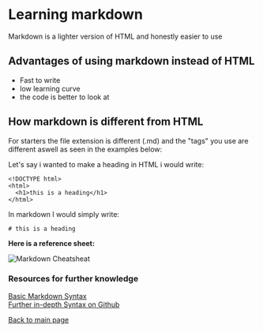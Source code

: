 # Learning markdown

Markdown is a lighter version of HTML and honestly easier to use

## Advantages of using markdown instead of HTML
- Fast to write
- low learning curve
- the code is better to look at

## How markdown is different from HTML
For starters the file extension is different (.md) and the "tags" you use are different aswell as seen in the examples below:

Let's say i wanted to make a heading in HTML i would write:

```
<!DOCTYPE html>
<html>
  <h1>this is a heading</h1>
</html>
```

In markdown I would simply write:

```
# this is a heading
```
**Here is a reference sheet:** 

![Markdown Cheatsheat](https://static.guides.co/uploads/222/images/Screen%20Shot%202013-10-22%20at%209.38.00%20PM.png)






### Resources for further knowledge
[Basic Markdown Syntax](https://www.markdownguide.org/basic-syntax/)<br>
[Further in-depth Syntax on Github](https://docs.github.com/en/get-started/writing-on-github/getting-started-with-writing-and-formatting-on-github/basic-writing-and-formatting-syntax)

[Back to main page](https://vadengrey.github.io/reading-notes/)
